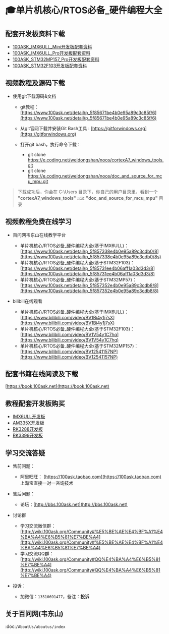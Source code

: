# 🎓单片机核心/RTOS必备_硬件编程大全

## 配套开发板资料下载

- [100ASK_IMX6ULL_Mini开发板配套资料](http://download.100ask.org/boards/Nxp/100ask_imx6ull_mini/index.html)
- [100ASK_IMX6ULL_Pro开发板配套资料](http://download.100ask.org/boards/Nxp/100ask_imx6ull_pro/index.html)
- [100ASK_STM32MP157_Pro开发板配套资料](http://download.100ask.org/boards/St/100ask_stm32mp157_pro/index.html)
- [100ASK_STM32F103开发板配套资料](http://download.100ask.org/boards/St/100ask_stm32f103/index.html)



## 视频教程及源码下载

- 使用git下载源码&文档
  - git教程：[https://www.100ask.net/detail/p_5f85671be4b0e95a89c3c85f/6](https://www.100ask.net/detail/p_5f85671be4b0e95a89c3c85f/6)
  - 从git官网下载并安装Git Bash工具 : [https://gitforwindows.org](https://gitforwindows.org)
  - 打开git bash，执行命令下载：
  
    - git clone https://e.coding.net/weidongshan/noos/cortexA7_windows_tools.git
    - git clone https://e.coding.net/weidongshan/noos/doc_and_source_for_mcu_mpu.git


> 下载成功后，你会在 C:\Users 目录下，你自己的用户目录里，看到一个 **"cortexA7_windows_tools"** `以及` **"doc_and_source_for_mcu_mpu"** 目录



## 视频教程免费在线学习

- 百问网韦东山在线教学平台
  - 单片机核心/RTOS必备_硬件编程大全(基于IMX6ULL)：[https://www.100ask.net/detail/p_5f857338e4b0e95a89c3cdb0/8](https://www.100ask.net/detail/p_5f857338e4b0e95a89c3cdb0/8s)
  - 单片机核心/RTOS必备_硬件编程大全(基于STM32F103)：[https://www.100ask.net/detail/p_5f85731ee4b06aff1a03d3d3/8](https://www.100ask.net/detail/p_5f85731ee4b06aff1a03d3d3/8)
  - 单片机核心/RTOS必备_硬件编程大全(基于STM32MP57)：[https://www.100ask.net/detail/p_5f857352e4b0e95a89c3cdb8/8](https://www.100ask.net/detail/p_5f857352e4b0e95a89c3cdb8/8)


- bilibili在线观看
  - 单片机核心/RTOS必备_硬件编程大全(基于IMX6ULL)：[https://www.bilibili.com/video/BV1Bi4y1j7sX](https://www.bilibili.com/video/BV1Bi4y1j7sX)
  - 单片机核心/RTOS必备_硬件编程大全(基于STM32F103)：[https://www.bilibili.com/video/BV1V54y1C7hq](https://www.bilibili.com/video/BV1V54y1C7hq)
  - 单片机核心/RTOS必备_硬件编程大全(基于STM32MP157)：[https://www.bilibili.com/video/BV12541157NP](https://www.bilibili.com/video/BV12541157NP)


## 配套书籍在线阅读及下载

[https://book.100ask.net](https://book.100ask.net)


## 教程配套开发板购买

- [IMX6ULL开发板](https://item.taobao.com/item.htm?spm=a1z10.5-c-s.w4002-18944745104.12.6c896036i1SlFl&id=610613585935)
- [AM335X开发板](https://item.taobao.com/item.htm?spm=a1z10.5-c-s.w4002-18944745104.12.4f45656ctZqneh&id=601709849721)
- [RK3288开发板](https://100ask.taobao.com/category-1475461376.htm?spm=a1z10.5-c-s.w4010-22661840056.34.1a5a4c7aykAzVA&search=y&parentCatId=160544246&parentCatName=%CB%F9%D3%D0%BF%AA%B7%A2%B0%E5&catName=RK3288%BF%AA%B7%A2%B0%E5#bd)
- [RK3399开发板](https://item.taobao.com/item.htm?spm=a1z10.5-c-s.w4002-18944745104.12.2ad35e6dtSSKEP&id=601124209964)
 
## 学习交流答疑

- 售前问题：
  - 阿里旺旺： [https://100ask.taobao.com](https://100ask.taobao.com) 上淘宝直接一对一咨询技术
  
- 售后问题：
  - 论坛：[http://bbs.100ask.net](http://bbs.100ask.net)
  
- 讨论群
  - 学习交流微信群：[http://wiki.100ask.org/Community#%E5%BE%AE%E4%BF%A1%E4%BA%A4%E6%B5%81%E7%BE%A4](http://wiki.100ask.org/Community#%E5%BE%AE%E4%BF%A1%E4%BA%A4%E6%B5%81%E7%BE%A4)
  - 学习交流QQ群：  [http://wiki.100ask.org/Community#QQ%E4%BA%A4%E6%B5%81%E7%BE%A4](http://wiki.100ask.org/Community#QQ%E4%BA%A4%E6%B5%81%E7%BE%A4)

- 投诉：
  - 加微信：``13510691477``，备注：**投诉**


## 关于百问网(韦东山)

 :doc:`/AboutUs/aboutus/index`



